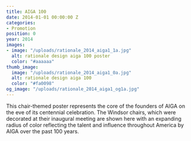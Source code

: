 ```yaml
---
title: AIGA 100
date: 2014-01-01 00:00:00 Z
categories:
- Promotion
position: 0
year: 2014
images:
- image: "/uploads/rationale_2014_aiga1_1a.jpg"
  alt: rationale design aiga 100 poster
  color: "#aaaaaa"
thumb_image:
  image: "/uploads/rationale_2014_aiga1_0a.jpg"
  alt: rationale design aiga 100
  color: "#fa0098"
og_image: "/uploads/rationale_2014_aiga1_og1a.jpg"
---
```


This chair-themed poster represents the core of the founders of AIGA on the eve of its centennial celebration. The Windsor chairs, which were decorated at their inaugural meeting are shown here with an expanding radius of color reflecting the talent and influence throughout America by AIGA over the past 100 years.